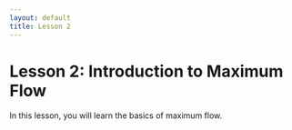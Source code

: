 ```yaml
---
layout: default
title: Lesson 2
---
```


# Lesson 2: Introduction to Maximum Flow
In this lesson, you will learn the basics of maximum flow.
